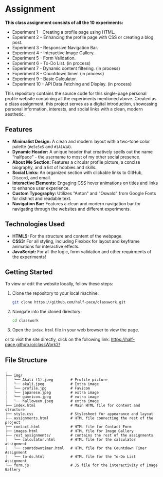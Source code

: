 # Assignment

**This class assignment consists of all the 10 experiments:**

- Experiment 1 – Creating a profile page using HTML.
- Experiment 2 – Enhancing the profile page with CSS or creating a blog post.
- Experiment 3 - Responsive Navigation Bar.
- Experiment 4 - Interactive Image Gallery.
- Experiment 5 - Form Validation.
- Experiment 6 - To-Do List. (in process)
- Experiment 7 - Dynamic content filtering. (in process)
- Experiment 8 - Countdown timer. (in process)
- Experiment 9 - Basic Calculator.
- Experiment 10 - API Data Fetching and Display. (in process)

This repository contains the source code for this single-page personal profile website containing all the experiments mentioned above. Created as a class assignment, this project serves as a digital introduction, showcasing personal information, interests, and social links with a clean, modern aesthetic.

## Features

*   **Minimalist Design:** A clean and modern layout with a two-tone color palette (`#e5e5e5` and `#1A1A1A`).
*   **Dynamic Header:** A unique header that creatively spells out the name "halfpace" - the username to most of my other social presence.
*   **About Me Section:** Features a circular profile picture, a concise biography, and a list of hobbies and skills.
*   **Social Links:** An organized section with clickable links to GitHub, Discord, and email.
*   **Interactive Elements:** Engaging CSS hover animations on titles and links to enhance user experience.
*   **Custom Typography:** Utilizes "Anton" and "Oswald" from Google Fonts for distinct and readable text.
*   **Navigation Bar:** Features a clean and modern navigation bar for navigating through the websites and different experiments.

## Technologies Used

*   **HTML5:** For the structure and content of the webpage.
*   **CSS3:** For all styling, including Flexbox for layout and keyframe animations for interactive effects.
*   **JavaScript:** For all the logic, form validation and other requirments of the experiments!

## Getting Started

To view or edit the website locally, follow these steps:

1.  Clone the repository to your local machine:
    ```sh
    git clone https://github.com/half-pace/classwork.git
    ```
2.  Navigate into the cloned directory:
    ```sh
    cd classwork
    ```
3.  Open the `index.html` file in your web browser to view the page.

or to visit the site directly, click on the following link: https://half-pace.github.io/classWork2/

## File Structure

```
.
├── img/
│   └── Akali (1).jpeg        # Profile picture
│   └── akali.jpeg            # Extra image
│   └── profile.jpg           # Favicon
|   └── japanese.jpeg         # extra image
|   └── gameicon.jpeg         # extra image
|   └── halloween.jpeg        # extra image
├── index.html                # Main HTML file for content and structure
├── style.css                 # Stylesheet for appearance and layout
├── assignments.html          # HTML file connecting the rest of the project
├── contact.html              # HTML file for Contact Form
├── images.html               # HTML file for Image Gallery
├── rest_assignments/         # contains the rest of the assignments
|   └── calculator.html       # HTML file for the calculator assignment
|   └── countdowntimer.html   # HTML file for the Countdown Timer Assignment
|   └── to-do.html            # HTML file for the To-Do List Assignment
└── form.js                   # JS file for the interactivity of Image Gallery


